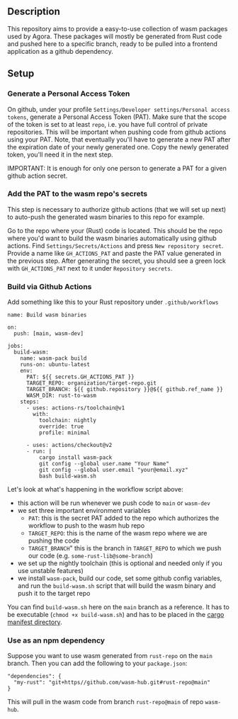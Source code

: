 ## Description

This repository aims to provide a easy-to-use collection of wasm packages used
by Agora. These packages will mostly be generated from Rust code and pushed
here to a specific branch, ready to be pulled into a frontend application as a
github dependency.

## Setup

### Generate a Personal Access Token

On github, under your profile `Settings/Developer settings/Personal access
tokens`, generate a Personal Access Token (PAT). Make sure that the scope of
the token is set to at least `repo`, i.e. you have full control of private
repositories. This will be important when pushing code from github actions
using your PAT. Note, that eventually you'll have to generate a new PAT after
the expiration date of your newly generated one. Copy the newly generated
token, you'll need it in the next step.

IMPORTANT: It is enough for only one person to generate a PAT for a given
github action secret.

### Add the PAT to the wasm repo's secrets

This step is necessary to authorize github actions (that we will set up next)
to auto-push the generated wasm binaries to this repo for example. 

Go to the repo where your (Rust) code is located. This should be the repo
where you'd want to build the wasm binaries automatically using github
actions. Find `Settings/Secrets/Actions` and press `New repository secret`.
Provide a name like `GH_ACTIONS_PAT` and paste the PAT value generated in
the previous step. After generating the secret, you should see a green lock
with `GH_ACTIONS_PAT` next to it under `Repository secrets`.

### Build via Github Actions

Add something like this to your Rust repository under `.github/workflows`

```
name: Build wasm binaries

on:
  push: [main, wasm-dev]

jobs:
  build-wasm:
    name: wasm-pack build
    runs-on: ubuntu-latest
    env:
      PAT: ${{ secrets.GH_ACTIONS_PAT }}
      TARGET_REPO: organization/target-repo.git
      TARGET_BRANCH: ${{ github.repository }}@${{ github.ref_name }}
      WASM_DIR: rust-to-wasm
    steps:
      - uses: actions-rs/toolchain@v1
        with:
          toolchain: nightly
          override: true
          profile: minimal

      - uses: actions/checkout@v2
      - run: |
          cargo install wasm-pack
          git config --global user.name "Your Name"
          git config --global user.email "your@email.xyz"
          bash build-wasm.sh
```

Let's look at what's happening in the workflow script above:

- this action will be run whenever we push code to `main` or `wasm-dev`
- we set three important environment variables
  - `PAT`: this is the secret PAT added to the repo which authorizes
the workflow to push to the wasm hub repo
  - `TARGET_REPO`: this is the name of the wasm repo where we are pushing the
code
  - `TARGET_BRANCH`" this is the branch in `TARGET_REPO` to which we push our
code (e.g. `some-rust-lib@some-branch`)
- we set up the nightly toolchain (this is optional and needed only if you use
  unstable features)
- we install `wasm-pack`, build our code, set some github config variables,
  and run the `build-wasm.sh` script that will build the wasm binary
  and push it to the target repo

You can find `build-wasm.sh` here on the `main` branch as a reference. It has to be executable
(`chmod +x build-wasm.sh`) and has to be placed in the
[cargo manifest directory](https://doc.rust-lang.org/cargo/reference/environment-variables.html).

### Use as an npm dependency

Suppose you want to use wasm generated from `rust-repo` on the `main` branch. Then you can
add the following to your `package.json`:
```
"dependencies": {
  "my-rust": "git+https//github.com/wasm-hub.git#rust-repo@main"
}
```
This will pull in the wasm code from branch `rust-repo@main` of repo `wasm-hub`.
